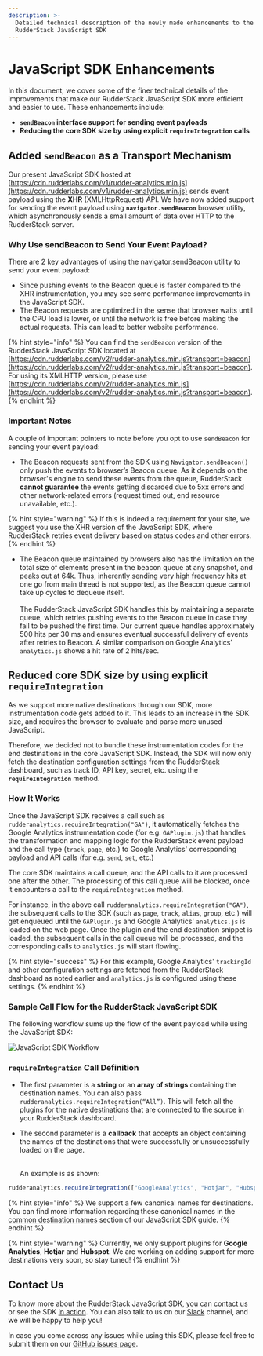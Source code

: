 ```yaml
---
description: >-
  Detailed technical description of the newly made enhancements to the
  RudderStack JavaScript SDK
---
```


# JavaScript SDK Enhancements

In this document, we cover some of the finer technical details of the improvements that make our RudderStack JavaScript SDK more efficient and easier to use. These enhancements include:

* **`sendBeacon` interface support for sending event payloads**
* **Reducing the core SDK size by using explicit `requireIntegration` calls**

## **Added `sendBeacon` as a Transport Mechanism**

Our present JavaScript SDK hosted at [https://cdn.rudderlabs.com/v1/rudder-analytics.min.js](https://cdn.rudderlabs.com/v1/rudder-analytics.min.js) sends event payload using the **XHR** (XMLHttpRequest) API. We have now added support for sending the event payload using **`navigator.sendBeacon`** browser utility, which asynchronously sends a small amount of data over HTTP to the RudderStack server.

### Why Use sendBeacon to Send Your Event Payload?

There are 2 key advantages of using the navigator.sendBeacon utility to send your event payload:

* Since pushing events to the Beacon queue is faster compared to the XHR instrumentation, you may see some performance improvements in the JavaScript SDK. 
* The Beacon requests are optimized in the sense that browser waits until the CPU load is lower, or until the network is free before making the actual requests. This can lead to better website performance.

{% hint style="info" %}
You can find the `sendBeacon` version of the RudderStack JavaScript SDK located at [https://cdn.rudderlabs.com/v2/rudder-analytics.min.js?transport=beacon](https://cdn.rudderlabs.com/v2/rudder-analytics.min.js?transport=beacon). For using its XMLHTTP version, please use [https://cdn.rudderlabs.com/v2/rudder-analytics.min.js](https://cdn.rudderlabs.com/v2/rudder-analytics.min.js?transport=beacon). 
{% endhint %}

### Important Notes

A couple of important pointers to note before you opt to use `sendBeacon` for sending your event payload:

* The Beacon requests sent from the SDK using `Navigator.sendBeacon()` only push the events to browser’s Beacon queue. As it depends on the browser's engine to send these events from the queue, RudderStack **cannot guarantee** the events getting discarded due to 5xx errors and other network-related errors (request timed out, end resource unavailable, etc.). 

{% hint style="warning" %}
If this is indeed a requirement for your site, we suggest you use the XHR version of the JavaScript SDK, where RudderStack retries event delivery based on status codes and other errors. 
{% endhint %}

* The Beacon queue maintained by browsers also has the limitation on the total size of elements present in the beacon queue at any snapshot, and peaks out at 64k. Thus, inherently sending very high frequency hits at one go from main thread is not supported, as the Beacon queue cannot take up cycles to dequeue itself. \
  \
  The RudderStack JavaScript SDK handles this by maintaining a separate queue, which retries pushing events to the Beacon queue in case they fail to be pushed the first time. Our current queue handles approximately 500 hits per 30 ms and ensures eventual successful delivery of events after retries to Beacon. A similar comparison on Google Analytics’ `analytics.js` shows a hit rate of 2 hits/sec.

## Reduced **core SDK size by using explicit `requireIntegration`**

As we support more native destinations through our SDK, more instrumentation code gets added to it. This leads to an increase in the SDK size, and requires the browser to evaluate and parse more unused JavaScript.  

Therefore, we decided not to bundle these instrumentation codes for the end destinations in the core JavaScript SDK. Instead, the SDK will now only fetch the destination configuration settings from the RudderStack dashboard, such as track ID, API key, secret, etc. using the **`requireIntegration`** method.

### How It Works

Once the JavaScript SDK receives a call such as `rudderanalytics.requireIntegration("GA")`,  it automatically fetches the Google Analytics instrumentation code (for e.g. `GAPlugin.js`) that handles the transformation and mapping logic for the RudderStack event payload and the call type (`track`, `page`, etc.) to Google Analytics' corresponding payload and API calls (for e.g. `send`, `set`, etc.) 

The core SDK maintains a call queue, and the API calls to it are processed one after the other. The processing of this call queue will be blocked, once it encounters a call to the `requireIntegration` method. 

For instance, in the above call `rudderanalytics.requireIntegration("GA")`, the subsequent calls to the SDK (such as `page`, `track`, `alias`, `group`, etc.) will get enqueued until the `GAPlugin.js` and Google Analytics' `analytics.js` is loaded on the web page. Once the plugin and the end destination snippet is loaded, the subsequent calls in the call queue will be processed, and the corresponding calls to `analytics.js` will start flowing.

{% hint style="success" %}
For this example, Google Analytics' `trackingId` and other configuration settings are fetched from the RudderStack dashboard as noted earlier and `analytics.js` is configured using these settings.
{% endhint %}

### Sample Call Flow for the RudderStack JavaScript SDK

The following workflow sums up the flow of the event payload while using the JavaScript SDK:

![JavaScript SDK Workflow](../../../.gitbook/assets/js-sdk-workflow.png)

### `requireIntegration` Call Definition

* The first parameter is a **string** or an **array of strings** containing the destination names. You can also pass `rudderanalytics.requireIntegration(“All”)`. This will fetch all the plugins for the native destinations that are connected to the source in your RudderStack dashboard.
*   The second parameter is a **callback** that accepts an object containing the names of the destinations that were successfully or unsuccessfully loaded on the page.

    \
    An example is as shown:

```javascript
rudderanalytics.requireIntegration(["GoogleAnalytics", "Hotjar", "Hubspot"], function(object){console.log(JSON.stringify(object))})
```

{% hint style="info" %}
We support a few canonical names for destinations. You can find more information regarding these canonical names in the [common destination names](https://docs.rudderstack.com/rudderstack-sdk-integration-guides/rudderstack-javascript-sdk#4-2-common-destination-names) section of our JavaScript SDK guide.
{% endhint %}

{% hint style="warning" %}
Currently, we only support plugins for **Google Analytics**, **Hotjar** and **Hubspot**. We are working on adding support for more destinations very soon, so stay tuned!
{% endhint %}

## **Contact Us**

To know more about the RudderStack JavaScript SDK, you can [contact us](mailto:%20docs@rudderstack.com) or see the SDK [in action](https://rudderstack.com/request-a-demo). You can also talk to us on our [Slack](https://resources.rudderstack.com/join-rudderstack-slack) channel, and we will be happy to help you!

In case you come across any issues while using this SDK, please feel free to submit them on our [GitHub issues page](https://github.com/rudderlabs/rudder-sdk-js/issues).
